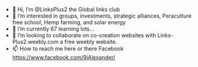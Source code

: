 - 👋 Hi, I’m @LinksPlus2 the Global links club
- 👀 I’m interested in groups, investments, strategic alliances, Peraculture free school, Hemp farming, and solar energy
- 🌱 I’m currently 67 learning lots...
- 💞️ I’m looking to collaborate on co-creation websites with Links-Plus2.weebly.com a free weebly website.
- 📫 How to reach me here or there Facebook https://www.facebook.com/9jAlexander/

<!---
LinksPlus2/LinksPlus2 is a ✨ special ✨ repository because its `README.md` (this file) appears on your GitHub profile.
You can click the Preview link to take a look at your changes.
--->
